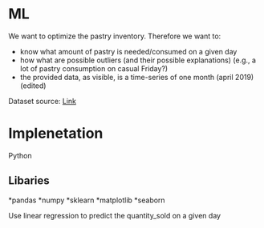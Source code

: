 # ML

We want to optimize the pastry inventory. Therefore we want to:
- know what amount of pastry is needed/consumed on a given day
- how what are possible outliers (and their possible explanations) (e.g., a lot of pastry consumption on casual Friday?)
- the provided data, as visible, is a time-series of one month (april 2019)(edited)

Dataset source: [Link](https://www.kaggle.com/ylchang/coffee-shop-sample-data-1113?select=pastry+inventory.csv)

# Implenetation
Python
## Libaries 
*pandas 
*numpy
*sklearn
*matplotlib
*seaborn

Use linear regression to predict the quantity_sold on a given day
